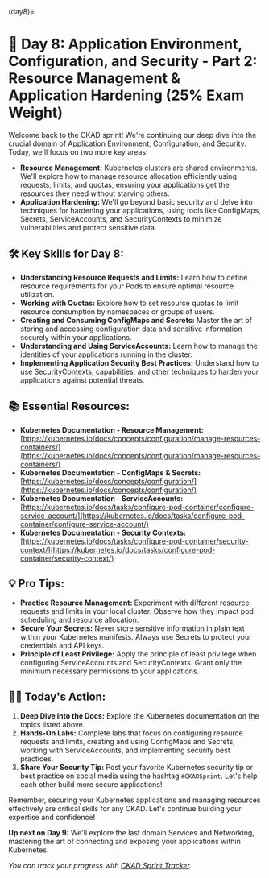 (day8)=
# 🎯  Day 8: Application Environment, Configuration, and Security - Part 2: Resource Management & Application Hardening (25% Exam Weight)

Welcome back to the CKAD sprint! We're continuing our deep dive into the crucial domain of Application Environment, Configuration, and Security. Today, we'll focus on two more key areas:

* **Resource Management:**  Kubernetes clusters are shared environments.  We'll explore how to manage resource allocation efficiently using requests, limits, and quotas, ensuring your applications get the resources they need without starving others.
* **Application Hardening:**  We'll go beyond basic security and delve into techniques for hardening your applications, using tools like ConfigMaps, Secrets, ServiceAccounts, and SecurityContexts to minimize vulnerabilities and protect sensitive data.

## 🛠️ Key Skills for Day 8:

* **Understanding Resource Requests and Limits:** Learn how to define resource requirements for your Pods to ensure optimal resource utilization.
* **Working with Quotas:**  Explore how to set resource quotas to limit resource consumption by namespaces or groups of users.
* **Creating and Consuming ConfigMaps and Secrets:**  Master the art of storing and accessing configuration data and sensitive information securely within your applications.
* **Understanding and Using ServiceAccounts:**  Learn how to manage the identities of your applications running in the cluster.
* **Implementing Application Security Best Practices:** Understand how to use SecurityContexts, capabilities, and other techniques to harden your applications against potential threats.

## 📚 Essential Resources:

* **Kubernetes Documentation - Resource Management:**  [https://kubernetes.io/docs/concepts/configuration/manage-resources-containers/](https://kubernetes.io/docs/concepts/configuration/manage-resources-containers/)
* **Kubernetes Documentation - ConfigMaps & Secrets:** [https://kubernetes.io/docs/concepts/configuration/](https://kubernetes.io/docs/concepts/configuration/)
* **Kubernetes Documentation - ServiceAccounts:** [https://kubernetes.io/docs/tasks/configure-pod-container/configure-service-account/](https://kubernetes.io/docs/tasks/configure-pod-container/configure-service-account/)
* **Kubernetes Documentation - Security Contexts:** [https://kubernetes.io/docs/tasks/configure-pod-container/security-context/](https://kubernetes.io/docs/tasks/configure-pod-container/security-context/)

## 💡 Pro Tips:

* **Practice Resource Management:** Experiment with different resource requests and limits in your local cluster. Observe how they impact pod scheduling and resource allocation.
* **Secure Your Secrets:** Never store sensitive information in plain text within your Kubernetes manifests. Always use Secrets to protect your credentials and API keys.
* **Principle of Least Privilege:** Apply the principle of least privilege when configuring ServiceAccounts and SecurityContexts. Grant only the minimum necessary permissions to your applications.

## 🏋️‍♀️ Today's Action:

1. **Deep Dive into the Docs:** Explore the Kubernetes documentation on the topics listed above. 
2. **Hands-On Labs:** Complete labs that focus on configuring resource requests and limits, creating and using ConfigMaps and Secrets, working with ServiceAccounts, and implementing security best practices.
3. **Share Your Security Tip:** Post your favorite Kubernetes security tip or best practice on social media using the hashtag `#CKADSprint`. Let's help each other build more secure applications!

Remember, securing your Kubernetes applications and managing resources effectively are critical skills for any CKAD. Let's continue building your expertise and confidence!

**Up next on Day 9:** We'll explore the last domain Services and Networking, mastering the art of connecting and exposing your applications within Kubernetes. 

*You can track your progress with [CKAD Sprint Tracker](#tracker).*
